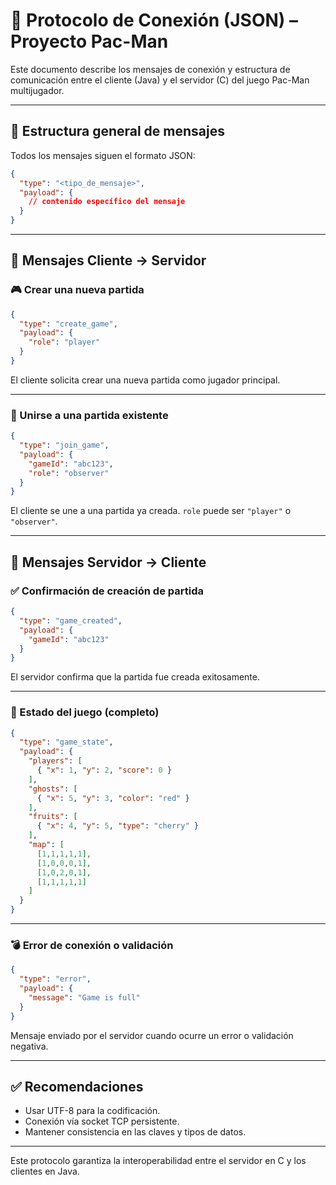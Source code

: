 
# 📘 Protocolo de Conexión (JSON) – Proyecto Pac-Man

Este documento describe los mensajes de conexión y estructura de comunicación entre el cliente (Java) y el servidor (C) del juego Pac-Man multijugador.

---

## 🔗 Estructura general de mensajes

Todos los mensajes siguen el formato JSON:

```json
{
  "type": "<tipo_de_mensaje>",
  "payload": {
    // contenido específico del mensaje
  }
}
```

---

## 🔁 Mensajes Cliente → Servidor

### 🎮 Crear una nueva partida

```json
{
  "type": "create_game",
  "payload": {
    "role": "player"
  }
}
```

El cliente solicita crear una nueva partida como jugador principal.

---

### 👀 Unirse a una partida existente

```json
{
  "type": "join_game",
  "payload": {
    "gameId": "abc123",
    "role": "observer"
  }
}
```

El cliente se une a una partida ya creada. `role` puede ser `"player"` o `"observer"`.

---

## 🔁 Mensajes Servidor → Cliente

### ✅ Confirmación de creación de partida

```json
{
  "type": "game_created",
  "payload": {
    "gameId": "abc123"
  }
}
```

El servidor confirma que la partida fue creada exitosamente.

---

### 🧩 Estado del juego (completo)

```json
{
  "type": "game_state",
  "payload": {
    "players": [
      { "x": 1, "y": 2, "score": 0 }
    ],
    "ghosts": [
      { "x": 5, "y": 3, "color": "red" }
    ],
    "fruits": [
      { "x": 4, "y": 5, "type": "cherry" }
    ],
    "map": [
      [1,1,1,1,1],
      [1,0,0,0,1],
      [1,0,2,0,1],
      [1,1,1,1,1]
    ]
  }
}
```

---

### 💣 Error de conexión o validación

```json
{
  "type": "error",
  "payload": {
    "message": "Game is full"
  }
}
```

Mensaje enviado por el servidor cuando ocurre un error o validación negativa.

---

## ✅ Recomendaciones

- Usar UTF-8 para la codificación.
- Conexión vía socket TCP persistente.
- Mantener consistencia en las claves y tipos de datos.

---

Este protocolo garantiza la interoperabilidad entre el servidor en C y los clientes en Java.
